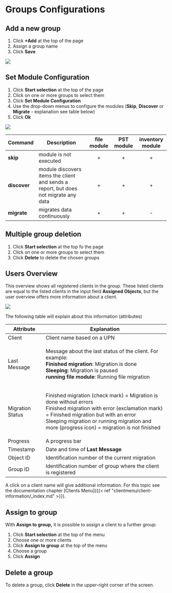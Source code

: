 # Groups Configurations

## Add a new group

1. Click **+Add** at the top of the page
2. Assign a group name
3. Click **Save**

![](../.gitbook/assets/AddGroup1.PNG)

## Set Module Configuration

1. Click **Start selection** at the top of the page
2. Click on one or more groups to select them
3. Click **Set Module Configuration**
4. Use the drop-down menus to configure the modules (**Skip**, **Discover** or **Migrate** - explanation see table below)
5. Click **Ok**

![](../.gitbook/assets/groupsSMC1.PNG)

| Command      | Description                                                                         | file module | PST module | inventory module |
| ------------ | ----------------------------------------------------------------------------------- | :---------: | :--------: | :--------------: |
| **skip**     | module is not executed                                                              |      +      |      +     |         +        |
| **discover** | module discovers items the client and sends a report, but does not migrate any data |      +      |      +     |         +        |
| **migrate**  | migrates data continuously                                                          |      +      |      +     |         -        |

## Multiple group deletion

1. Click **Start selection** at the top fo the page
2. Click on one or more groups to select them
3. Click **Delete** to delete the chosen groups

## Users Overview

This overview shows all registered clients in the group. These listed clients are equal to the listed clients in the input field **Assigned Objects**, but the user overview offers more information about a client.

![](../.gitbook/assets/groups3.PNG)

The following table will explain about this information (attributes)

| Attribute        | Explanation                                                                                                                                                                                                                                                          |
| ---------------- | -------------------------------------------------------------------------------------------------------------------------------------------------------------------------------------------------------------------------------------------------------------------- |
| Client           | Client name based on a UPN                                                                                                                                                                                                                                           |
| Last Message     | <p>Message about the last status of the client. For example:<br><strong>Finished migration</strong>: Migration is done<br><strong>Sleeping</strong>: Migration is paused<br><strong>running file module</strong>: Running file migration</p>                         |
| Migration Status | <p>Finished migration (check mark) = Migration is done without errors<br>Finished migration with error (exclamation mark) = Finished migration but with an error<br>Sleeping migration or running migration and more (progress icon) = migration is not finished</p> |
| Progress         | A progress bar                                                                                                                                                                                                                                                       |
| Timestamp        | Date and time of **Last Message**                                                                                                                                                                                                                                    |
| Object ID        | Identification number of the current migration                                                                                                                                                                                                                       |
| Group ID         | Identification number of group where the client is registered                                                                                                                                                                                                        |

A click on a client name will give additional information. For this topic see the documentation chapter \[Clients Menu]\(\{{< ref "clientmenu/client-information/\_index.md" >\}}).

## Assign to group

With **Assign to group,** it is possible to assign a client to a further group:

1. Click **Start selection** at the top of the menu
2. Choose one or more clients
3. Click **Assign to group** at the top of the menu
4. Choose a group
5. Click **Assign**

## Delete a group

To delete a group, click **Delete** in the upper-right corner of the screen.
